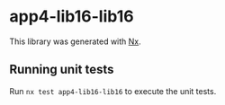 # app4-lib16-lib16

This library was generated with [Nx](https://nx.dev).

## Running unit tests

Run `nx test app4-lib16-lib16` to execute the unit tests.
